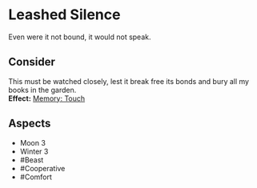 # Leashed Silence
Even were it not bound, it would not speak.
## Consider
This must be watched closely, lest it break free its bonds and bury all my books in the garden. <br>**Effect:** [Memory: Touch](https://uadaf.theevilroot.xyz/rowenarium/element/mem.touch)
## Aspects
- Moon 3
- Winter 3
- #Beast 
- #Cooperative 
- #Comfort